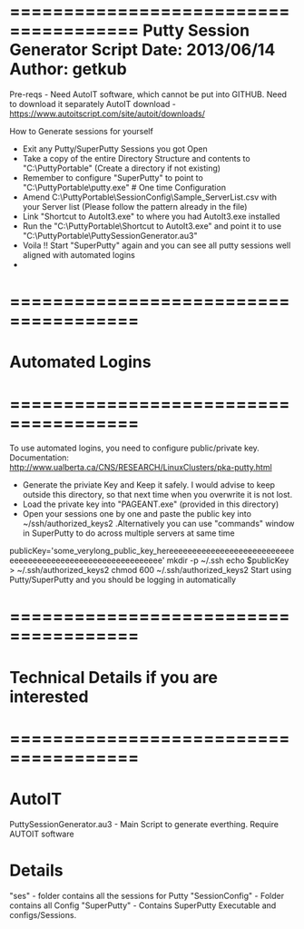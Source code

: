 ======================================
 Putty Session Generator Script
 Date:   2013/06/14
 Author: getkub
======================================
Pre-reqs - Need AutoIT software, which cannot be put into GITHUB. Need to download it separately 
AutoIT download - https://www.autoitscript.com/site/autoit/downloads/

How to Generate sessions for yourself
- Exit any Putty/SuperPutty Sessions you got Open
- Take a copy of the entire Directory Structure and contents to "C:\PuttyPortable"  (Create a directory if not existing)
- Remember to configure "SuperPutty" to point to  "C:\PuttyPortable\putty.exe"  # One time Configuration
- Amend C:\PuttyPortable\SessionConfig\Sample_ServerList.csv  with your Server list (Please follow the pattern already in the file)
- Link "Shortcut to AutoIt3.exe" to where you had AutoIt3.exe installed
- Run the "C:\PuttyPortable\Shortcut to AutoIt3.exe" and point it to use "C:\PuttyPortable\PuttySessionGenerator.au3"
- Voila !!  Start "SuperPutty" again and you can see all putty sessions well aligned with automated logins
- 

# ======================================
# Automated Logins
# ======================================
To use automated logins, you need to configure public/private key. Documentation: http://www.ualberta.ca/CNS/RESEARCH/LinuxClusters/pka-putty.html

- Generate the priviate Key and Keep it safely. I would advise to keep outside this directory, so that next time when you overwrite it is not lost.
- Load the private key into "PAGEANT.exe" (provided in this directory)
- Open your sessions one by one and paste the public key  into ~/ssh/authorized_keys2  .Alternatively you can use "commands" window in SuperPutty to do across multiple servers at same time

publicKey='some_verylong_public_key_hereeeeeeeeeeeeeeeeeeeeeeeeeeeeeeeeeeeeeeeeeeeeeeeeeeeeeeeeeeee'
mkdir -p ~/.ssh
echo $publicKey > ~/.ssh/authorized_keys2
chmod 600 ~/.ssh/authorized_keys2
Start using Putty/SuperPutty and you should be logging in automatically


# ======================================
# Technical Details if you are interested
# ======================================
# AutoIT
PuttySessionGenerator.au3		- Main Script to generate everthing. Require AUTOIT software

# Details
"ses" 							  - folder contains all the sessions for Putty
"SessionConfig" 			- Folder contains all Config
"SuperPutty"					- Contains SuperPutty Executable and configs/Sessions. 
